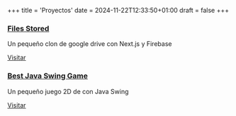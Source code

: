 +++
title = 'Proyectos'
date = 2024-11-22T12:33:50+01:00
draft = false
+++

### [Files Stored](/files_stored)

Un pequeño clon de google drive con Next.js y Firebase

[Visitar](/files_stored)

### [Best Java Swing Game](/bestswinggame)

Un pequeño juego 2D de con Java Swing

[Visitar](/bestswinggame)
